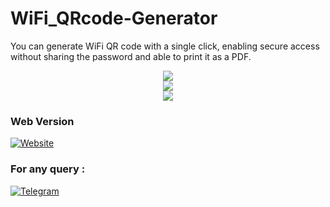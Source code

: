 # WiFi_QRcode-Generator

You can generate WiFi QR code with a single click, enabling secure access without sharing the password and able to print it as a PDF.





<div align = "center">

<img src = "WiFi QR code Generator/images/wifi Qr.png">

</div>

<div align = "center">

<img src = "WiFi QR code Generator/images/file save.png">

</div>

<div align = "center">

<img src = "WiFi QR code Generator/images/QRCode.jpg">

</div>

### Web Version

[![Website](https://img.shields.io/badge/Website-red)](https://wifi-qrcode.onrender.com/)

  
### For any query :

[![Telegram](https://img.shields.io/badge/Telegram-blue?style=for-the-badge&logo=telegram&logoColor=white)](https://t.me/nh_404)

